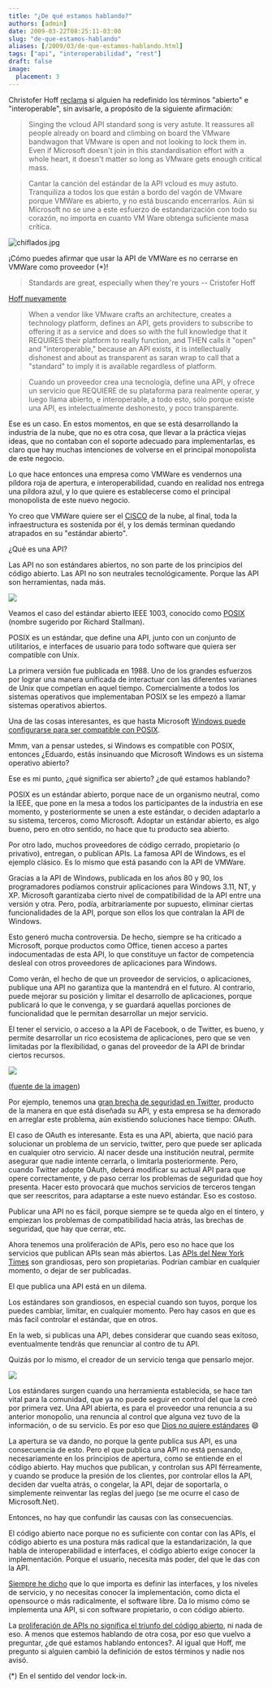 ```yaml
---
title: "¿De qué estamos hablando?"
authors: [admin]
date: 2009-03-22T08:25:11-03:00
slug: "de-que-estamos-hablando"
aliases: [/2009/03/de-que-estamos-hablando.html]
tags: ["api", "interoperabilidad", "rest"]
draft: false
image:
  placement: 3
---
```

Christofer Hoff
[reclama](http://rationalsecurity.typepad.com/blog/2009/02/im-sorry-but-did-someone-redefine-open-and-interoperable-and-not-tell-me.html)
si alguien ha redefinido los términos "abierto" e "interoperable",
sin avisarle, a propósito de la siguiente afirmación:

> Singing the vcloud API standard song is very astute. It reassures all
> people already on board and climbing on board the VMware bandwagon
> that VMware is open and not looking to lock them in. Even if Microsoft
> doesn\'t join in this standardisation effort with a whole heart, it
> doesn\'t matter so long as VMware gets enough critical mass.

> Cantar la canción del estándar de la API vcloud es muy astuto.
> Tranquiliza a todos los que están a bordo del vagón de VMware porque
> VMWare es abierto, y no está buscando encerrarlos. Aún si Microsoft no
> se une a este esfuerzo de estandarización con todo su corazón, no
> importa en cuanto VM Ware obtenga suficiente masa crítica.

![chiflados.jpg](chiflados.jpg)

¡Cómo puedes afirmar que usar la API de VMWare es no cerrarse en VMWare
como proveedor (\*)!

> Standards are great, especially when they\'re yours
> -- Cristofer Hoff

[Hoff nuevamente](http://rationalsecurity.typepad.com/blog/2009/02/im-sorry-but-did-someone-redefine-open-and-interoperable-and-not-tell-me.html)

> When a vendor like VMware crafts an architecture, creates a technology
> platform, defines an API, gets providers to subscribe to offering it as
> a service and does so with the full knowledge that it REQUIRES their
> platform to really function, and THEN calls it "open" and
> "interoperable," because an API exists, it is intellectually dishonest
> and about as transparent as saran wrap to call that a "standard" to
> imply it is available regardless of platform.

> Cuando un proveedor crea una tecnología, define una API, y ofrece un
servicio que REQUIERE de su plataforma para realmente operar, y luego
llama abierto, e interoperable, a todo esto, sólo porque existe una API,
es intelectualmente deshonesto, y poco transparente.

Ese es un caso. En estos momentos, en que se está desarrollando la
industria de la nube, que no es otra cosa, que llevar a la práctica
viejas ideas, que no contaban con el soporte adecuado para
implementarlas, es claro que hay muchas intenciones de volverse en el
principal monopolista de este negocio.

Lo que hace entonces una empresa como VMWare es vendernos una píldora
roja de apertura, e interoperabilidad, cuando en realidad nos entrega
una píldora azul, y lo que quiere es establecerse como el principal
monopolista de este nuevo negocio.

Yo creo que VMWare quiere ser el
[CISCO](http://es.wikipedia.org/wiki/Cisco) de la nube, al final, toda
la infraestructura es sostenida por él, y los demás terminan quedando
atrapados en su "estándar abierto".

¿Qué es una API?

Las API no son estándares abiertos, no son parte de los principios del
código abierto. Las API no son neutrales tecnológicamente. Porque las
API son herramientas, nada más.

![](posix.jpg)

Veamos el caso del estándar abierto IEEE 1003, conocido como
[POSIX](http://es.wikipedia.org/wiki/POSIX) (nombre sugerido por Richard
Stallman).

POSIX es un estándar, que define una API, junto con un conjunto de
utilitarios, e interfaces de usuario para todo software que quiera ser
compatible con Unix.

La primera versión fue publicada en 1988. Uno de los grandes esfuerzos
por lograr una manera unificada de interactuar con las diferentes
varianes de Unix que competían en aquel tiempo. Comercialmente a todos
los sistemas operativos que implementaban POSIX se les empezó a llamar
sistemas operativos abiertos.

Una de las cosas interesantes, es que hasta Microsoft [Windows puede
configurarse para ser compatible con
POSIX](http://technet.microsoft.com/en-us/library/cc779522.aspx).

Mmm, van a pensar ustedes, si Windows es compatible con POSIX, entonces
¿Eduardo, estás insinuando que Microsoft Windows es un sistema operativo
abierto?

Ese es mi punto, ¿qué significa ser abierto? ¿de qué estamos hablando?

POSIX es un estándar abierto, porque nace de un organismo neutral, como
la IEEE, que pone en la mesa a todos los participantes de la industria
en ese momento, y posteriormente se unen a este estándar, o deciden
adaptarlo a su sistema, terceros, como Microsoft. Adoptar un estándar
abierto, es algo bueno, pero en otro sentido, no hace que tu producto
sea abierto.

Por otro lado, muchos proveedores de código cerrado, propietario (o
privativo), entregan, o publican APIs. La famosa API de Windows, es el
ejemplo clásico. Es lo mismo que está pasando con la API de VMWare.

Gracias a la API de Windows, publicada en los años 80 y 90, los
programadores podíamos construir aplicaciones para Windows 3.11, NT, y
XP. Microsoft garantizaba cierto nivel de compatibilidad de la API entre
una versión y otra. Pero, podía, arbitrariamente por supuesto, eliminar
ciertas funcionalidades de la API, porque son ellos los que contralan la
API de Windows.

Esto generó mucha controversia. De hecho, siempre se ha criticado a
Microsoft, porque productos como Office, tienen acceso a partes
indocumentadas de esta API, lo que constituye un factor de competencia
desleal con otros proveedores de aplicaciones para Windows.

Como verán, el hecho de que un proveedor de servicios, o aplicaciones,
publique una API no garantiza que la mantendrá en el futuro. Al
contrario, puede mejorar su posición y limitar el desarrollo de
aplicaciones, porque publicará lo que le convenga, y se guardará
aquellas porciones de funcionalidad que le permitan desarrollar un mejor
servicio.

El tener el servicio, o acceso a la API de Facebook, o de Twitter, es
bueno, y permite desarrollar un rico ecosistema de aplicaciones, pero
que se ven limitadas por la flexibilidad, o ganas del proveedor de la
API de brindar ciertos recursos.

![](api2.jpg)

([fuente de la imagen](http://geekandpoke.typepad.com/geekandpoke/2008/05/the-new-social.html))

Por ejemplo, tenemos una [gran brecha de seguridad en Twitter](/2009/01/para-que-necesitas-mi-clave-de-twitter.html),
producto de la manera en que está diseñada su API, y esta empresa se ha
demorado en arreglar este problema, aún existiendo soluciones hace
tiempo: OAuth.

El caso de OAuth es interesante. Esta es una API, abierta, que nació
para solucionar un problema de un servicio, twitter, pero que puede ser
aplicada en cualquier otro servicio. Al nacer desde una institución
neutral, permite asegurar que nadie intente cerrarla, o limitarla
posteriormente. Pero, cuando Twitter adopte OAuth, deberá modificar su
actual API para que opere correctamente, y de paso cerrar los problemas
de seguridad que hoy presenta. Hacer esto provocará que muchos servicios
de terceros tengan que ser reescritos, para adaptarse a este nuevo
estándar. Eso es costoso.

Publicar una API no es fácil, porque siempre se te queda algo en el
tintero, y empiezan los problemas de compatibilidad hacia atrás, las
brechas de seguridad, que hay que cerrar, etc.

Ahora tenemos una proliferación de APIs, pero eso no hace que los
servicios que publican APIs sean más abiertos. 
Las [APIs del New York Times](http://developer.nytimes.com/docs) son grandiosas, pero son propietarias. Podrían cambiar en cualquier momento, o dejar de ser
publicadas.

El que publica una API está en un dilema.

Los estándares son grandiosos, en especial cuando son tuyos, porque los
puedes cambiar, limitar, en cualquier momento.
Pero hay casos en que es más facil controlar el estándar, que en otros.

En la web, si publicas una API, debes considerar que cuando seas
exitoso, eventualmente tendrás que renunciar al contro de tu API.

Quizás por lo mismo, el creador de un servicio tenga que pensarlo mejor.

![](300px-brueghel-tower-of-babel.jpg)

Los estándares surgen cuando una herramienta establecida, se hace tan
vital para la comunidad, que ya no puede seguir en control del que la
creó por primera vez. Una API abierta, es para el proveedor una renuncia
a su anterior monopolio, una renuncia al control que alguna vez tuvo de
la información, o de su servicio. 
Es por eso que [Dios no quiere estándares](/2008/03/dios-no-quiere-estandares.html)
:smile:

La apertura se va dando, no porque la gente publica sus API, es una
consecuencia de esto. Pero el que publica una API no está pensando,
necesariamente en los principios de apertura, como se entiende en el
código abierto. Hay muchos que publican, y controlan sus API
férreamente, y cuando se produce la presión de los clientes, por
controlar ellos la API, deciden dar vuelta atrás, o congelar, la API,
dejar de soportarla, o simplemente reinventar las reglas del juego (se
me ocurre el caso de Microsoft.Net).

Entonces, no hay que confundir las causas con las consecuencias.

El código abierto nace porque no es suficiente con contar con las APIs,
el código abierto es una postura más radical que la estandarización, la
que habla de interoperabilidad e interfaces, el código abierto exige
conocer la implementación. Porque el usuario, necesita más poder, del
que le das con la API.

[Siempre he dicho](/2005/10/el-camino-de-google.html)
que lo que importa es definir las interfaces, y los niveles de servicio,
y no necesitas conocer la implementación, como dicta el opensource o más
radicalmente, el software libre. Da lo mismo cómo se implementa una API,
si con software propietario, o con código abierto.

La [proliferación de APIs no significa el triunfo del código
abierto](/2009/03/una-api-no-es-codigo-abierto.html),
ni nada de eso. A menos que estemos hablando de otra cosa, por eso que
vuelvo a preguntar, ¿de qué estamos hablando entonces?. Al igual que
Hoff, me pregunto si alguien cambió la definición de estos términos y
nadie nos avisó.

(\*) En el sentido del vendor lock-in.
